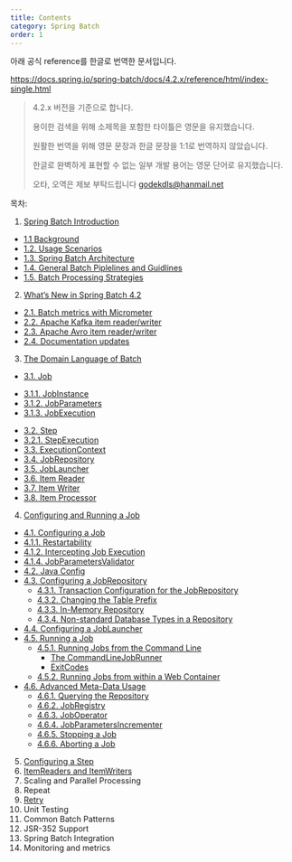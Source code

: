 ```yaml
---
title: Contents
category: Spring Batch
order: 1
---
```


아래 공식 reference를 한글로 번역한 문서입니다.

https://docs.spring.io/spring-batch/docs/4.2.x/reference/html/index-single.html

> 4.2.x 버전을 기준으로 합니다.
>
> 용이한 검색을 위해 소제목을 포함한 타이틀은 영문을 유지했습니다.
>
> 원활한 번역을 위해 영문 문장과 한글 문장을 1:1로 번역하지 않았습니다.
>
> 한글로 완벽하게 표현할 수 없는 일부 개발 용어는 영문 단어로 유지했습니다.
>
> 오타, 오역은 제보 부탁드립니다 godekdls@hanmail.net

목차:

1. [Spring Batch Introduction](https://godekdls.github.io/Spring%20Batch/introduction/)
 - [1.1 Background](https://godekdls.github.io/Spring%20Batch/introduction/#11-background)
 - [1.2. Usage Scenarios](https://godekdls.github.io/Spring%20Batch/introduction/#12-usage-scenarios)
 - [1.3. Spring Batch Architecture](https://godekdls.github.io/Spring%20Batch/introduction/#13-Spring-batch-architecture)
 - [1.4. General Batch Piplelines and Guidlines](https://godekdls.github.io/Spring%20Batch/introduction/#14-general-batch-piplelines-and-guidlines)
 - [1.5. Batch Processing Strategies](https://godekdls.github.io/Spring%20Batch/introduction/#15-batch-processing-strategies)
2. [What’s New in Spring Batch 4.2](https://godekdls.github.io/Spring%20Batch/whatsnew/)
 - [2.1. Batch metrics with Micrometer](https://godekdls.github.io/Spring%20Batch/whatsnew/#21-batch-metrics-with-micrometer)
 - [2.2. Apache Kafka item reader/writer](https://godekdls.github.io/Spring%20Batch/whatsnew/#22-apache-kafka-item-readerwriter)
 - [2.3. Apache Avro item reader/writer](https://godekdls.github.io/Spring%20Batch/whatsnew/#23-apache-avro-item-readerwriter)
 - [2.4. Documentation updates](https://godekdls.github.io/Spring%20Batch/whatsnew/#24-documentation-updates)
3. [The Domain Language of Batch](https://godekdls.github.io/Spring%20Batch/domainlanguage/)
 - [3.1. Job](https://godekdls.github.io/Spring%20Batch/domainlanguage/#31-job)
  + [3.1.1. JobInstance](https://godekdls.github.io/Spring%20Batch/domainlanguage/#311-jobinstance)
  + [3.1.2. JobParameters](https://godekdls.github.io/Spring%20Batch/domainlanguage/#312-jobparameters)
  + [3.1.3. JobExecution](https://godekdls.github.io/Spring%20Batch/domainlanguage/#313-jobexecution)
 - [3.2. Step](https://godekdls.github.io/Spring%20Batch/domainlanguage/#32-step)
  - [3.2.1. StepExecution](https://godekdls.github.io/Spring%20Batch/domainlanguage/#321-stepexecution)
 - [3.3. ExecutionContext](https://godekdls.github.io/Spring%20Batch/domainlanguage/#33-executioncontext)
 - [3.4. JobRepository](https://godekdls.github.io/Spring%20Batch/domainlanguage/#34-jobrepository)
 - [3.5. JobLauncher](https://godekdls.github.io/Spring%20Batch/domainlanguage/#35-joblauncher)
 - [3.6. Item Reader](https://godekdls.github.io/Spring%20Batch/domainlanguage/#36-item-reader)
 - [3.7. Item Writer](https://godekdls.github.io/Spring%20Batch/domainlanguage/#37-item-writer)
 - [3.8. Item Processor](https://godekdls.github.io/Spring%20Batch/domainlanguage/#38-item-processor)
4. [Configuring and Running a Job](https://godekdls.github.io/Spring%20Batch/configuringandrunningajob/)
 - [4.1. Configuring a Job](https://godekdls.github.io/Spring%20Batch/configuringandrunningajob/#41-configuring-a-job)
  - [4.1.1. Restartability](https://godekdls.github.io/Spring%20Batch/configuringandrunningajob/#411-restartability)
  - [4.1.2. Intercepting Job Execution](https://godekdls.github.io/Spring%20Batch/configuringandrunningajob/#412-intercepting-job-execution)
  - [4.1.4. JobParametersValidator](https://godekdls.github.io/Spring%20Batch/configuringandrunningajob/#414-jobparametersvalidator)
- [4.2. Java Config](https://godekdls.github.io/Spring%20Batch/configuringandrunningajob/#42-java-config)
- [4.3. Configuring a JobRepository](https://godekdls.github.io/Spring%20Batch/configuringandrunningajob/#43-configuring-a-jobrepository)
  - [4.3.1. Transaction Configuration for the JobRepository](https://godekdls.github.io/Spring%20Batch/configuringandrunningajob/#431-transaction-configuration-for-the-jobrepository)
  - [4.3.2. Changing the Table Prefix](https://godekdls.github.io/Spring%20Batch/configuringandrunningajob/#432-changing-the-table-prefix)
  - [4.3.3. In-Memory Repository](https://godekdls.github.io/Spring%20Batch/configuringandrunningajob/#433-in-memory-repository)
  - [4.3.4. Non-standard Database Types in a Repository](https://godekdls.github.io/Spring%20Batch/configuringandrunningajob/#434-non-standard-database-types-in-a-repository)
- [4.4. Configuring a JobLauncher](https://godekdls.github.io/Spring%20Batch/configuringandrunningajob/#44-configuring-a-joblauncher)
- [4.5. Running a Job](https://godekdls.github.io/Spring%20Batch/configuringandrunningajob/#45-running-a-job)
  - [4.5.1. Running Jobs from the Command Line](https://godekdls.github.io/Spring%20Batch/configuringandrunningajob/#451-running-jobs-from-the-command-line)
    - [The CommandLineJobRunner](https://godekdls.github.io/Spring%20Batch/configuringandrunningajob/#the-commandlinejobrunner)
    - [ExitCodes](https://godekdls.github.io/Spring%20Batch/configuringandrunningajob/#exitcodes)
  - [4.5.2. Running Jobs from within a Web Container](https://godekdls.github.io/Spring%20Batch/configuringandrunningajob/#452-running-jobs-from-within-a-web-container)
- [4.6. Advanced Meta-Data Usage](https://godekdls.github.io/Spring%20Batch/configuringandrunningajob/#46-advanced-meta-data-usage)
  - [4.6.1. Querying the Repository](https://godekdls.github.io/Spring%20Batch/configuringandrunningajob/#461-querying-the-repository)
  - [4.6.2. JobRegistry](https://godekdls.github.io/Spring%20Batch/configuringandrunningajob/#462-jobregistry)
  - [4.6.3. JobOperator](https://godekdls.github.io/Spring%20Batch/configuringandrunningajob/#463-joboperator)
  - [4.6.4. JobParametersIncrementer](https://godekdls.github.io/Spring%20Batch/configuringandrunningajob/#464-jobparametersincrementer)
  - [4.6.5. Stopping a Job](https://godekdls.github.io/Spring%20Batch/configuringandrunningajob/#465-stopping-a-job)
  - [4.6.6. Aborting a Job](https://godekdls.github.io/Spring%20Batch/configuringandrunningajob/#466-aborting-a-job)
5. [Configuring a Step](https://godekdls.github.io/Spring%20Batch/configuringastep/)
6. [ItemReaders and ItemWriters](https://godekdls.github.io/Spring%20Batch/itemreadersanditemwriters/)
7. Scaling and Parallel Processing
8. Repeat
9. [Retry](https://godekdls.github.io/Spring%20Batch/retry/)
10. Unit Testing
11. Common Batch Patterns
12. JSR-352 Support
13. Spring Batch Integration
14. Monitoring and metrics
